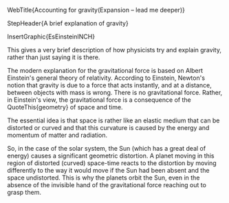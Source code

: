 WebTitle{Accounting for gravity(Expansion &ndash; lead me deeper)}

StepHeader{A brief explanation of gravity}

InsertGraphic{EsEinsteinINCH}

This gives a very brief description of how physicists try and explain gravity, rather than just saying it is there.

The modern explanation for the gravitational force is based on Albert Einstein's general theory of relativity. According to Einstein, Newton's notion that gravity is due to a force that acts instantly, and at a distance, between objects with mass is wrong. There is no gravitational force. Rather, in Einstein's view, the gravitational force is a consequence of the QuoteThis{geometry} of space and time.

The essential idea is that space is rather like an elastic medium that can be distorted or curved and that this curvature is caused by the energy and momentum of matter and radiation.

So, in the case of the solar system, the Sun (which has a great deal of energy) causes a significant geometric distortion. A planet moving in this region of distorted (curved) space-time reacts to the distortion by moving differently to the way it would move if the Sun had been absent and the space undistorted. This is why the planets orbit the Sun, even in the absence of the invisible hand of the gravitational force reaching out to grasp them.

